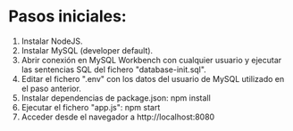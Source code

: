 # Pasos iniciales:
1. Instalar NodeJS.
2. Instalar MySQL (developer default). 
3. Abrir conexión en MySQL Workbench con cualquier usuario y ejecutar las sentencias SQL del fichero "database-init.sql".
4. Editar el fichero ".env" con los datos del usuario de MySQL utilizado en el paso anterior.
5. Instalar dependencias de package.json: npm install
6. Ejecutar el fichero "app.js": npm start 
7. Acceder desde el navegador a http://localhost:8080

